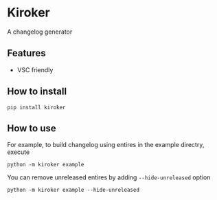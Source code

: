 # Kiroker

A changelog generator

## Features

- VSC friendly

## How to install

```
pip install kiroker
```

## How to use

For example, to build changelog using entires in the example directry, execute

```
python -m kiroker example
```

You can remove unreleased entires by adding `--hide-unreleased` option

```
python -m kiroker example --hide-unreleased
```
